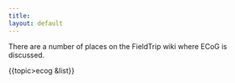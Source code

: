 ```yaml
---
title:
layout: default
---
```


There are a number of places on the FieldTrip wiki where ECoG is discussed. 

{{topic>ecog &list}}

